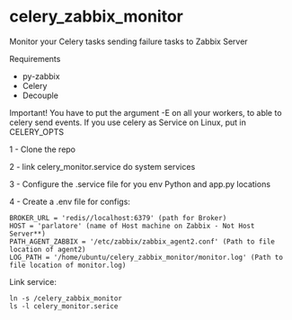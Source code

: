 # celery_zabbix_monitor
Monitor your Celery tasks sending failure tasks to Zabbix Server

Requirements
- py-zabbix
- Celery
- Decouple

Important!
You have to put the argument -E on all your workers, to able to celery send events.
If you use celery as Service on Linux, put in CELERY_OPTS

1 - Clone the repo

2 - link celery_monitor.service do system services

3 - Configure the .service file for you env Python and app.py locations

4 - Create a .env file for configs: 

    BROKER_URL = 'redis//localhost:6379' (path for Broker)
    HOST = 'parlatore' (name of Host machine on Zabbix - Not Host Server**)
    PATH_AGENT_ZABBIX = '/etc/zabbix/zabbix_agent2.conf' (Path to file location of agent2)
    LOG_PATH = '/home/ubuntu/celery_zabbix_monitor/monitor.log' (Path to file location of monitor.log)


Link service:

    ln -s /celery_zabbix_monitor
    ls -l celery_monitor.serice

